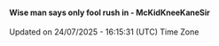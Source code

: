 #### Wise man says only fool rush in - McKidKneeKaneSir
Updated on 24/07/2025 - 16:15:31 (UTC) Time Zone
